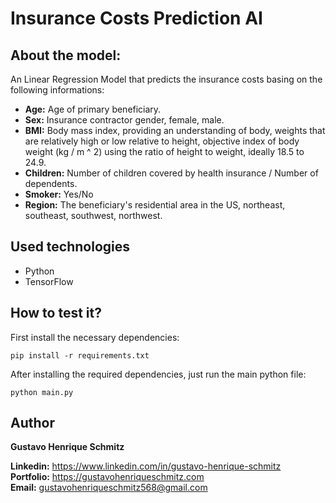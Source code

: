 # Insurance Costs Prediction AI

## About the model:
An Linear Regression Model that predicts the insurance costs basing on the following informations:

 - **Age:** Age of primary beneficiary.  
 - **Sex:** Insurance contractor gender, female, male.  
 - **BMI:** Body mass index, providing an understanding of body, weights that are relatively high or low relative to height,
 objective index of body weight (kg / m ^ 2) using the ratio of height to weight, ideally 18.5 to 24.9.  
 - **Children:** Number of children covered by health insurance / Number of dependents.  
 - **Smoker:** Yes/No  
 - **Region:** The beneficiary's residential area in the US, northeast, southeast, southwest, northwest.

## Used technologies
- Python
- TensorFlow

## How to test it?
First install the necessary dependencies:
```
pip install -r requirements.txt
```

After installing the required dependencies, just run the main python file:
```
python main.py
```

## Author
**Gustavo Henrique Schmitz**

**Linkedin:** https://www.linkedin.com/in/gustavo-henrique-schmitz  
**Portfolio:** https://gustavohenriqueschmitz.com  
**Email:** gustavohenriqueschmitz568@gmail.com  
